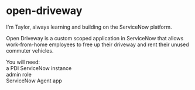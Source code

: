 # open-driveway

I'm Taylor, always learning and building on the ServiceNow platform. <br>

Open Driveway is a custom scoped application in ServiceNow that allows work-from-home employees to free up their driveway and rent their unused commuter vehicles. <br>

You will need: <br>
a PDI ServiceNow instance <br>
admin role <br>
ServiceNow Agent app <br>
